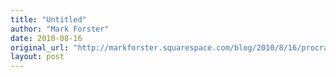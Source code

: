 ```yaml
---
title: "Untitled"
author: "Mark Forster"
date: 2010-08-16
original_url: "http://markforster.squarespace.com/blog/2010/8/16/procrastination.html"
layout: post
---
```

